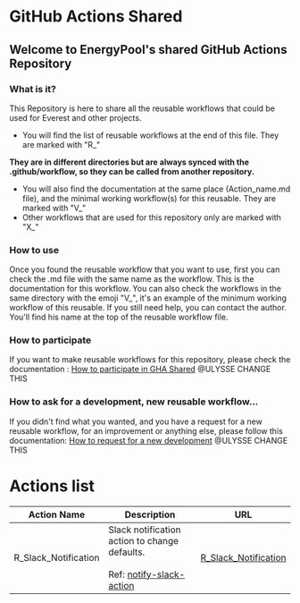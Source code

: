 # GitHub Actions Shared
## Welcome to EnergyPool's shared GitHub Actions Repository

### What is it?
This Repository is here to share all the reusable workflows that could be used for Everest and other projects. 
- You will find the list of reusable workflows at the end of this file. They are marked with "R_"

**They are in different directories but are always synced with the .github/workflow, so they can be called from 
another repository.**
- You will also find the documentation at the same place (Action_name.md file), and the  minimal working workflow(s) 
for this reusable. They are marked with "V_"
- Other workflows that are used for this repository only are marked with "X_"


### How to use
Once you found the reusable workflow that you want to use, first you can check the .md file with the same name as the 
workflow. This is the documentation for this workflow.
You can also check the workflows in the same directory with the emoji "V_", 
it's an example of the minimum working workflow of this reusable.
If you still need help, you can contact the author. You'll find his name at the top of the reusable workflow file.

### How to participate
If you want to make reusable workflows for this repository, please check the documentation : 
[How to participate in GHA Shared]()
@ULYSSE CHANGE THIS
### How to ask for a development, new reusable workflow...
If you didn't find what you wanted, and you have a request for a new reusable workflow, for an improvement or anything else, please follow this documentation:
[How to request for a new development]()
@ULYSSE CHANGE THIS




# Actions list
| Action Name | Description                                                                                                                                                                                              | URL                                                                                                               |
|-------------|----------------------------------------------------------------------------------------------------------------------------------------------------------------------------------------------------------|-------------------------------------------------------------------------------------------------------------------|
| R_Slack_Notification | Slack notification action to change defaults.<br><br>Ref: [notify-slack-action](https://github.com/ravsamhq/notify-slack-action)<br> | [R_Slack_Notification](https://github.com/UlysseCarpentier/GHActions-Git-Brother/blob/main/Slack/R_Slack_Notification.yml)  |

